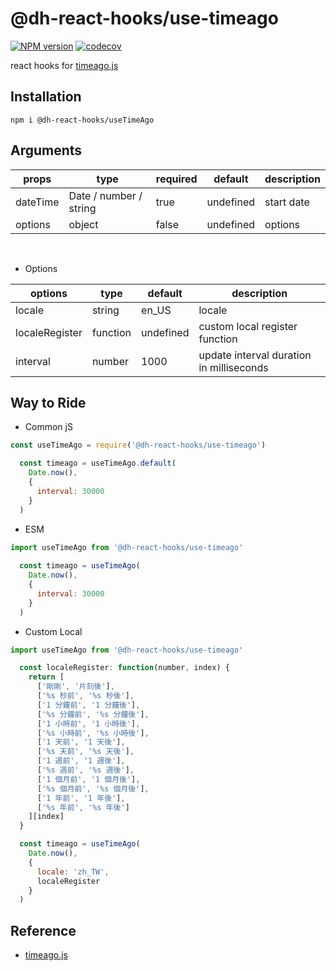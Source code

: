 # @dh-react-hooks/use-timeago

[![NPM version](https://img.shields.io/npm/v/@dh-react-hooks/useTimeAgo.svg)](https://www.npmjs.com/package/@dh-react-hooks/useTimeAgo)
[![codecov](https://codecov.io/gh/danhuang1202/DrHooks/branch/master/graph/badge.svg)](https://codecov.io/gh/danhuang1202/DrHooks)

react hooks for [timeago.js](https://github.com/hustcc/timeago.js)


## Installation
```
npm i @dh-react-hooks/useTimeAgo
```

## Arguments
  | props | type | required | default | description |
  | --- | --- | --- | --- | --- |
  | dateTime | Date / number / string | true | undefined | start date |
  | options | object | false | undefined | options |
  <br/>

  - Options
  
  | options | type | default | description |
  | --- | --- | --- | --- |
  | locale | string | en_US | locale |
  | localeRegister	| function | undefined | custom local register function |
  | interval | number | 1000 | update interval duration in milliseconds |

## Way to Ride
- Common jS
```js
const useTimeAgo = require('@dh-react-hooks/use-timeago')

  const timeago = useTimeAgo.default(
    Date.now(), 
    {
      interval: 30000
    }
  )
```

- ESM
```js
import useTimeAgo from '@dh-react-hooks/use-timeago'
  
  const timeago = useTimeAgo(
    Date.now(), 
    {
      interval: 30000
    }
  )
```

- Custom Local

```js
import useTimeAgo from '@dh-react-hooks/use-timeago'

  const localeRegister: function(number, index) {
    return [
      ['剛剛', '片刻後'],
      ['%s 秒前', '%s 秒後'],
      ['1 分鐘前', '1 分鐘後'],
      ['%s 分鐘前', '%s 分鐘後'],
      ['1 小時前', '1 小時後'],
      ['%s 小時前', '%s 小時後'],
      ['1 天前', '1 天後'],
      ['%s 天前', '%s 天後'],
      ['1 週前', '1 週後'],
      ['%s 週前', '%s 週後'],
      ['1 個月前', '1 個月後'],
      ['%s 個月前', '%s 個月後'],
      ['1 年前', '1 年後'],
      ['%s 年前', '%s 年後']
    ][index]
  }

  const timeago = useTimeAgo(
    Date.now(), 
    {
      locale: 'zh_TW',
      localeRegister
    }
  )
```

## Reference
- [timeago.js](https://github.com/hustcc/timeago.js)
